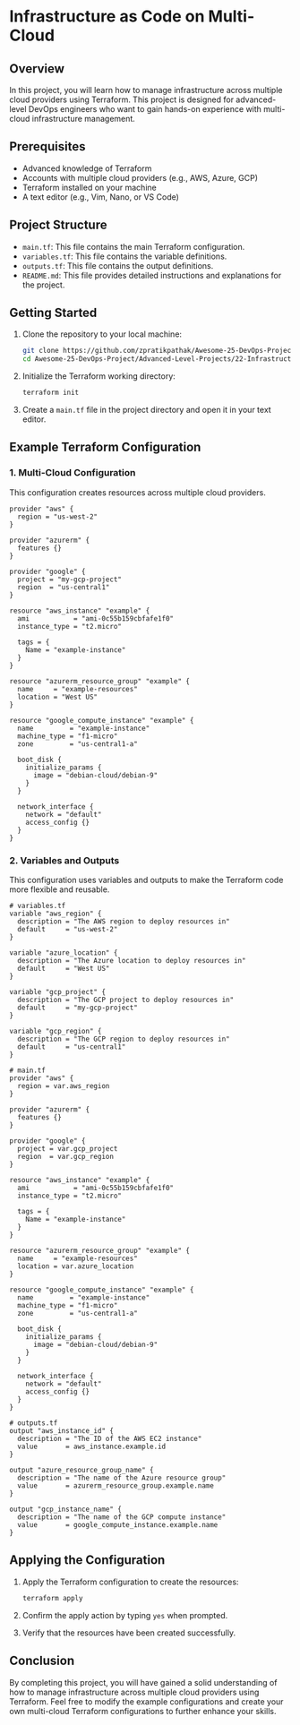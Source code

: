 # Infrastructure as Code on Multi-Cloud

## Overview

In this project, you will learn how to manage infrastructure across multiple cloud providers using Terraform. This project is designed for advanced-level DevOps engineers who want to gain hands-on experience with multi-cloud infrastructure management.

## Prerequisites

- Advanced knowledge of Terraform
- Accounts with multiple cloud providers (e.g., AWS, Azure, GCP)
- Terraform installed on your machine
- A text editor (e.g., Vim, Nano, or VS Code)

## Project Structure

- `main.tf`: This file contains the main Terraform configuration.
- `variables.tf`: This file contains the variable definitions.
- `outputs.tf`: This file contains the output definitions.
- `README.md`: This file provides detailed instructions and explanations for the project.

## Getting Started

1. Clone the repository to your local machine:
   ```bash
   git clone https://github.com/zpratikpathak/Awesome-25-DevOps-Project.git
   cd Awesome-25-DevOps-Project/Advanced-Level-Projects/22-Infrastructure-as-Code-on-Multi-Cloud
   ```

2. Initialize the Terraform working directory:
   ```bash
   terraform init
   ```

3. Create a `main.tf` file in the project directory and open it in your text editor.

## Example Terraform Configuration

### 1. Multi-Cloud Configuration

This configuration creates resources across multiple cloud providers.

```hcl
provider "aws" {
  region = "us-west-2"
}

provider "azurerm" {
  features {}
}

provider "google" {
  project = "my-gcp-project"
  region  = "us-central1"
}

resource "aws_instance" "example" {
  ami           = "ami-0c55b159cbfafe1f0"
  instance_type = "t2.micro"

  tags = {
    Name = "example-instance"
  }
}

resource "azurerm_resource_group" "example" {
  name     = "example-resources"
  location = "West US"
}

resource "google_compute_instance" "example" {
  name         = "example-instance"
  machine_type = "f1-micro"
  zone         = "us-central1-a"

  boot_disk {
    initialize_params {
      image = "debian-cloud/debian-9"
    }
  }

  network_interface {
    network = "default"
    access_config {}
  }
}
```

### 2. Variables and Outputs

This configuration uses variables and outputs to make the Terraform code more flexible and reusable.

```hcl
# variables.tf
variable "aws_region" {
  description = "The AWS region to deploy resources in"
  default     = "us-west-2"
}

variable "azure_location" {
  description = "The Azure location to deploy resources in"
  default     = "West US"
}

variable "gcp_project" {
  description = "The GCP project to deploy resources in"
  default     = "my-gcp-project"
}

variable "gcp_region" {
  description = "The GCP region to deploy resources in"
  default     = "us-central1"
}

# main.tf
provider "aws" {
  region = var.aws_region
}

provider "azurerm" {
  features {}
}

provider "google" {
  project = var.gcp_project
  region  = var.gcp_region
}

resource "aws_instance" "example" {
  ami           = "ami-0c55b159cbfafe1f0"
  instance_type = "t2.micro"

  tags = {
    Name = "example-instance"
  }
}

resource "azurerm_resource_group" "example" {
  name     = "example-resources"
  location = var.azure_location
}

resource "google_compute_instance" "example" {
  name         = "example-instance"
  machine_type = "f1-micro"
  zone         = "us-central1-a"

  boot_disk {
    initialize_params {
      image = "debian-cloud/debian-9"
    }
  }

  network_interface {
    network = "default"
    access_config {}
  }
}

# outputs.tf
output "aws_instance_id" {
  description = "The ID of the AWS EC2 instance"
  value       = aws_instance.example.id
}

output "azure_resource_group_name" {
  description = "The name of the Azure resource group"
  value       = azurerm_resource_group.example.name
}

output "gcp_instance_name" {
  description = "The name of the GCP compute instance"
  value       = google_compute_instance.example.name
}
```

## Applying the Configuration

1. Apply the Terraform configuration to create the resources:
   ```bash
   terraform apply
   ```

2. Confirm the apply action by typing `yes` when prompted.

3. Verify that the resources have been created successfully.

## Conclusion

By completing this project, you will have gained a solid understanding of how to manage infrastructure across multiple cloud providers using Terraform. Feel free to modify the example configurations and create your own multi-cloud Terraform configurations to further enhance your skills.
